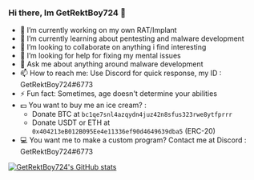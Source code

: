 ### Hi there, Im GetRektBoy724 👋

- 🔭 I’m currently working on my own RAT/Implant
- 🌱 I’m currently learning about pentesting and malware development
- 👯 I’m looking to collaborate on anything i find interesting
- 🤔 I’m looking for help for fixing my mental issues
- 💬 Ask me about anything around malware development
- 📫 How to reach me: Use Discord for quick response, my ID : GetRektBoy724#6773
- ⚡ Fun fact: Sometimes, age doesn't determine your abilities
- 💵 You want to buy me an ice cream? : 
     - Donate BTC at `bc1qe7snl4azqydn4juz42n8sfus323rwe8ytfprrr`
     - Donate USDT or ETH at `0x404213eB012B095Ee4e11336ef90d4649639dba5` (ERC-20)
- 💻 You want me to make a custom program? Contact me at Discord : GetRektBoy724#6773

[![GetRektBoy724's GitHub stats](https://github-readme-stats.vercel.app/api?username=GetRektBoy724&theme=tokyonight)](https://github.com/anuraghazra/github-readme-stats)
